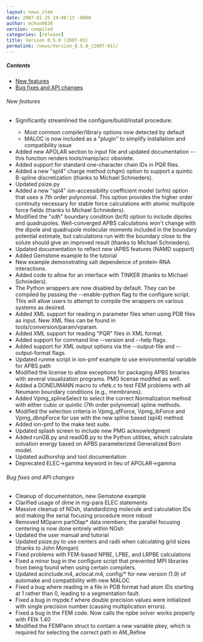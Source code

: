```yaml
---
layout: news_item
date: 2007-01-25 19:48:13 -0800
author: mchun0630
version: compiled
categories: [release]
title: Version 0.5.0 (2007-01)
permalink: /news/Version_0.5.0_(2007-01)/
---
```


<h5>Contents</h5>

<ul>
<li><a data-scroll href="#Newfeat01">New features</a></li>
<li><a data-scroll href="#BugAPI01">Bug fixes and API changes</a></li>
</ul>

<a id="Newfeat01"></a>
<h6>New features</h6>

<ul>
<li>Significantly streamlined the configure/build/install procedure:</li>
	<ul>
	<li>Most common compiler/library options now detected by default</li>
	<li>MALOC is now included as a "plugin" to simplify installation and compatibility issue</li>
	</ul>
<li>Added new APOLAR section to input file and updated documentation -- this function renders tools/manip/acc obsolete.</li>
<li>Added support for standard one-character chain IDs in PQR files. </li>
<li>Added a new "spl4" charge method (chgm) option to support a quintic B-spline discretization (thanks to Michael Schnieders).</li>
<li>Updated psize.py</li>
<li>Added a new "spl4" ion-accessibility coefficient model (srfm) option that uses a 7th order polynomial. This option provides the higher order continuity necessary for stable force calculations with atomic multipole force fields (thanks to Michael Schnieders).</li>
<li>Modified the "sdh" boundary condition (bcfl) option to include dipoles and quadrupoles.  Well-converged APBS calculations won't change with the dipole and quadrupole molecular moments included in the boundary potential estimate, but calculations run with the boundary close to the solute should give an improved result (thanks to Michael Schnieders). </li>
<li>Updated documentation to reflect new iAPBS features (NAMD support)</li>
<li>Added Gemstone example to the tutorial</li>
<li>New example demonstrating salt dependence of protein-RNA interactions.</li>
<li>Added code to allow for an interface with TINKER (thanks to Michael Schnieders).</li>
<li>The Python wrappers are now disabled by default.  They can be compiled by passing the --enable-python flag to the configure script.  This will allow users to attempt to compile the wrappers on various systems as desired.</li>
<li>Added XML support for reading in parameter files when using PDB files as input.  New XML files can be found in tools/conversion/param/vparam.</li>
<li>Added XML support for reading "PQR" files in XML format.</li>
<li>Added support for command line --version and --help flags. </li>
<li>Added support for XML output options via the --output-file and  --output-format flags.</li>
<li>Updated runme script in ion-pmf example to use environmental variable for APBS path</li>
<li>Modified the license to allow exceptions for packaging APBS binaries with several visualization programs.  PMG license modifed as well.</li>
<li>Added a DONEUMANN macro to vfetk.c to test FEM problems with all Neumann boundary conditions (e.g., membranes).</li>
<li>Added Vpmg_splineSelect to select the correct Normalization method with either cubic or quintic (7th order polynomial) spline methods.</li>
<li>Modified the selection criteria in Vpmg_qfForce, Vpmg_ibForce and Vpmg_dbnpForce for use with the new spline based (spl4) method. </li>
<li>Added ion-pmf to the make test suite.</li>
<li>Updated splash screen to include new PMG acknowledgment</li>
<li>Added runGB.py and readGB.py to the Python utilities, which calculate solvation energy based on APBS parameterized Generalized Born model.</li>
<li>Updated authorship and tool documentation</li>
<li>Deprecated ELEC->gamma keyword in lieu of APOLAR->gamma</li>
</ul>

<a id="BugAPI01"></a>
<h6>Bug fixes and API changes</h6>
<ul>
<li>Cleanup of documentation, new Gemstone example</li>
<li>Clarified usage of dime in mg-para ELEC statements</li>
<li>Massive cleanup of NOsh, standardizing molecule and calculation IDs and making the serial focusing procedure more robust</li>
<li>Removed MGparm partOlap* data members; the parallel focusing centering is now done entirely within NOsh</li>
<li>Updated the user manual and tutorial</li>
<li>Updated psize.py to use centers and radii when calculating grid sizes (thanks to John Mongan)</li>
<li>Fixed problems with FEM-based NPBE, LPBE, and LRPBE calculations</li>
<li>Fixed a minor bug in the configure script that prevented MPI libraries from being found when using certain compilers.</li>
<li>Updated acinclude.m4, aclocal.m4, config/* for new version (1.9) of automake and compatibility with new MALOC</li>
<li>Fixed a bug where reading in a file in PDB format had atom IDs starting  at 1 rather than 0, leading to a segmentation fault.</li>
<li>Fixed a bug in mypde.f where double precision values were initialized with single precision number (causing multiplication errors).</li>
<li>Fixed a bug in the FEM code. Now calls the npbe solver works properly with FEtk 1.40</li>
<li>Modified the FEMParm struct to contain a new variable pkey, which is  required for selecting the correct path in AM_Refine</li>
</ul>
